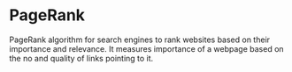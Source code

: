 # PageRank
PageRank algorithm for search engines to rank websites based on their importance and relevance. It measures importance of a webpage based on the no and quality of links pointing to it.
